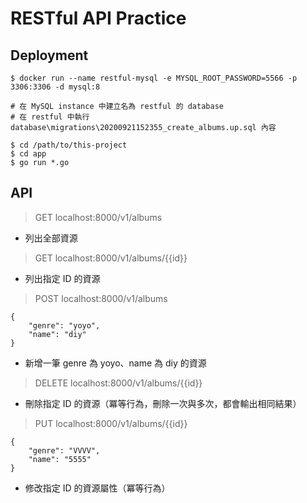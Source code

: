 # RESTful API Practice

## Deployment
```shell=
$ docker run --name restful-mysql -e MYSQL_ROOT_PASSWORD=5566 -p 3306:3306 -d mysql:8

# 在 MySQL instance 中建立名為 restful 的 database
# 在 restful 中執行 database\migrations\20200921152355_create_albums.up.sql 內容

$ cd /path/to/this-project
$ cd app
$ go run *.go
```

## API

> GET localhost:8000/v1/albums
- 列出全部資源
> GET localhost:8000/v1/albums/{{id}}
- 列出指定 ID 的資源
> POST localhost:8000/v1/albums
```json=
{
    "genre": "yoyo",
    "name": "diy"
}
```
- 新增一筆 genre 為 yoyo、name 為 diy 的資源
> DELETE localhost:8000/v1/albums/{{id}}
- 刪除指定 ID 的資源（冪等行為，刪除一次與多次，都會輸出相同結果）
> PUT localhost:8000/v1/albums/{{id}}
```json=
{
    "genre": "VVVV",
    "name": "5555"
}
```
- 修改指定 ID 的資源屬性（冪等行為）
